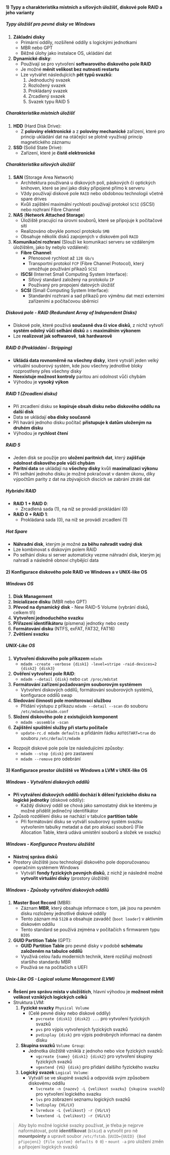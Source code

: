 #### 1) Typy a charakteristika místních a síťových úložišť, diskové pole RAID a jeho varianty
##### Typy úložišť pro pevné disky ve Windows
1) **Základní disky**
	- Primární oddíly, rozšířené oddíly s logickými jednotkami
	- MBR nebo GPT
	- Běžné úlohy jako instalace OS, ukládání dat
2) **Dynamické disky**:
	- Používají se pro vytvoření **softwarového diskového pole RAID**
	- Je možné **měnit velikost bez nutnosti restartu**
	- Lze vytvářet následujících **pět typů svazků**:
		1) Jednoduchý svazek
		2) Rozložený svazek
		3) Prokládaný svazek
		4) Zrcadlený svazek
		5) Svazek typu RAID 5
##### Charakteristika místních úložišť
1) **HDD** (Hard Disk Drive):
	-  Z **poloviny elektronické** a z **poloviny mechanické** zařízení, které pro princip ukládání dat na otáčející se plotně využívají princip magnetického záznamu
2) **SSD** (Solid State Drive):
	-  Zařízení, které je **čistě elektronické**
##### Charakteristika síťových úložišť
1) **SAN** (Storage Area Network)
	- Architektura používaná u diskových polí, páskových či optických knihoven, které se jeví jako disky připojené přímo k serveru
	- Vždy používají diskové pole `RAID` nebo obdobnou technologii včetně spare drives
	- Kvůli zajištění maximální rychlosti používají protokol `SCSI` (iSCSI) nebo rozhraní Fibre Channel
2) **NAS** (**Network Attached Storage**)
	- Úložiště pracující na úrovni souborů, které se připojuje k počítačové sítí
	- Realizováno obvykle pomocí protokolu `SMB`
	- Obsahuje několik disků zapojených v diskovém poli `RAID`
3) **Komunikační rozhraní** (Slouží ke komunikaci serveru se vzdáleným úložištěm, jako by nebylo vzdálené):
	- **Fibre Channel**:
		- Přenosové rychlost až `128 Gb/s`
		- Transportní protokol `FCP` (Fibre Channel Protocol), který umožňuje používání příkazů `SCSI`
	- **ISCSI** (Internet Small Computing System Interface):
		- Síťový standard založený na protokolu `IP`
		- Používaný pro propojení datových úložišť
	- **SCSI** (Small Computing System Interface):
		- Standardní rozhraní a sad příkazů pro výměnu dat mezi externími zařízeními a počítačovou sběrnicí
##### Disková pole - RAID (Redundant Array of Independent Disks)
- Diskové pole, které používá **současně dva či více disků**, z nichž vytvoří **systém odolný vůči selhání disků** a s **maximálním výkonem** 
- Lze **realizovat jak softwarově**, **tak hardwarově**
##### RAID 0 (Prokládání - Stripping)
- **Ukládá data rovnoměrně na všechny disky**, které vytváří jeden velký virtuální souborový systém, kde jsou všechny jednotlivé bloky rozprostřeny přes všechny disky
- **Neexistuje možnost kontroly** paritou ani odolnost vůči chybám
- Výhodou je **vysoký výkon**
##### RAID 1 (Zrcadlení disku)
- Při zrcadlení disku se **kopíruje obsah disku nebo diskového oddílu na další disk**
- Data se ukládají **oba disky současně**
- Při havárii jednoho disku počítač **přistupuje k datům uloženým na druhém disku**
- Výhodou je **rychlost čtení**
##### RAID 5
- Jeden disk se použije pro **uložení paritních dat**, který **zajišťuje odolnost diskového pole vůči chybám**
- **Paritní data** se ukládají na **všechny disky** kvůli **maximalizaci výkonu**
- Při selhání jednoho disku je možné pokračovat v daném úkonu, díky výpočtům parity z dat na zbývajících discích se zabrání ztrátě dat
##### Hybridní RAID
- **RAID 1 + RAID 0**:
	- Zrcadlená sada (1), na níž se provádí prokládání (0)
- **RAID 0 + RAID 1**:
	- Prokládaná sada (0), na níž se provádí zrcadlení (1)
##### Hot Spare
- **Náhradní disk**, kterým je možné **za běhu nahradit vadný disk**
- Lze kombinovat s diskovým polem RAID
- Po selhání disku si server automaticky vezme náhradní disk, kterým jej nahradí a následně obnoví chybějící data
#### 2) Konfigurace diskového pole RAID ve Windows a v UNIX-like OS
##### Windows OS
1) **Disk Management**
2) **Inicializace disku** (MBR nebo GPT)
3) **Převod na dynamický disk** - New RAID-5 Volume (vybrání disků, celkem tři)
4) **Vytvoření jednoduchého svazku**
5) **Přiřazení identifikátoru** (písmena) jednotky nebo cesty
6) **Formátování disku** (NTFS, exFAT, FAT32, FAT16)
7) **Zvětšení svazku**
##### UNIX-Like OS
1) **Vytvoření diskového pole příkazem**  `mdadm`
	- `mdadm -create -verbose {disk1} -level=stripe -raid-devices=2 {disk2} {disk3}`
2) **Ověření vytvoření pole RAID**:
	-  `mdadm --detail {disk}` nebo `cat /proc/mdstat`
3) **Formátování zařízení požadovaným souborovým systémem**
	- Vytvoření diskových oddílů, formátování souborových systémů, konfigurace oddílů swap
4) **Sledování činnosti pole monitorovací službou**
	- Přidání výstupu z příkazu `mdadm --detail --scan` do souboru `/etc/mdadm/mdadm.conf`
5) **Složení diskového pole z existujících komponent**
	- `mdadm -assemble -scan`
6) **Zajištění spuštění služby při startu počítače**
	- `update-rc.d mdadm defaults` a přidáním řádku `AUTOSTART=true` do souboru `/etc/default/mdadm`
- Rozpojit diskové pole pole lze následujícími způsoby:
	- `mdadm --stop {disk}` pro zastavení
	- `mdadm --remove` pro odebrání
#### 3) Konfigurace prostor úložiště ve Windows a LVM v UNIX-like OS
##### Windows - Vytváření diskových oddílů
- **Při vytváření diskových oddílů dochází k dělení fyzického disku na logické jednotky** (diskové oddíly):
	- Každý diskový oddíl se chová jako samostatný disk ke kterému je možné přidělit jedinečný identifikátor
- Způsob rozdělení disku se nachází v tabulce **partition table**
	- Při formátování disku se vytváří souborový systém svazku vytvořením tabulky metadat a dat pro alokaci souborů (File Allocation Table, která udává umístění souborů a složek ve svazku)
##### Windows - Konfigurace Prostoru úložiště
- **Nástroj správa disků**
- Prostory úložiště jsou technologií diskového pole doporučovanou operačním systémem Windows
	- Vytváří **fondy fyzických pevných disků**, z nichž je následně možné **vytvořit virtuální disky** (prostory úložiště)
##### Windows - Způsoby vytváření diskových oddílů
1) **Master Boot Record** (MBR):
	- Záznam **MBR**, který obsahuje informace o tom, jak jsou na pevném disku rozloženy jednotlivé diskové oddíly
	- Tento záznam má `512B` a obsahuje zavaděč (`boot loader`) v aktivním diskovém oddílu
	- Tento standard se používá zejména v počítačích s firmwarem typu `BIOS`
 2) **GUID Partition Table** (GPT):
	 - **GUID Partition Table** pro pevné disky v podobě **schématu založeném na tabulce oddílů**
	- Využívá celou řadu moderních technik, které rozšiřují možnosti staršího standardu MBR
	- Používá se na počítačích s UEFI
##### Unix-Like OS - Logical volume Management (LVM)
- **Řešení pro správu místa v uložištích**, hlavní výhodou je **možnost měnit velikost vzniklých logických celků**
- Struktura LVM:
	1) **Fyzické svazky** `Physical Volume`
		- (Celé pevné disky nebo diskové oddíly)
			- `pvcreate {disk1} {disk2} ...` pro vytvoření fyzických svazků
			- `pvs` pro výpis vytvořených fyzických svazků
			- `pvdisplay {disk}` pro výpis podrobných informací na daném disku
	2) **Skupina svazků** `Volume Group`:
		- Jednotka úložiště vzniklá z jednoho nebo více fyzických svazků:
			- `vgcreate {name} {disk1} {disk2}` pro vytvoření skupiny fyzických svazků
			- `vgextend {VG} {disk}` pro přidání dalšího fyzického svazku
	3) **Logický svazek** `Logical Volume`:
		-  Vytváří se ve skupině svazků a odpovídá svým způsobem diskovému oddílu
			- `lvcreate -n {nazev} -L {velikost svazku} {skupina svazků}` pro vytvoření logického svazku
			- `lvs` pro zobrazení seznamu logických svazků
			- `lvdisplay {VG/LV}` 
			- `lvreduce -L {velikost} -r {VG/LV}` 
			- `lvextend -L {velikost} -r {VG/LV}`

> Aby bylo možné logické svazky používat, je třeba je nejprve naformátovat, poté  **identifikovat** (`blkid`) a vytvořit pro ně **mountpointy** a upravit soubor `/etc/fstab`. (`UUID={UUID} {Bod připojení} {File system} defaults 0 0`)
	- `mount -a` pro uložení změn a připojení logických svazků